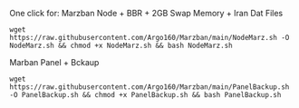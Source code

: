 One click for:
Marzban Node + BBR + 2GB Swap Memory + Iran Dat Files

```shell
wget https://raw.githubusercontent.com/Argo160/Marzban/main/NodeMarz.sh -O NodeMarz.sh && chmod +x NodeMarz.sh && bash NodeMarz.sh
```

Marban Panel + Bckaup
```shell
wget https://raw.githubusercontent.com/Argo160/Marzban/main/PanelBackup.sh -O PanelBackup.sh && chmod +x PanelBackup.sh && bash PanelBackup.sh
```
